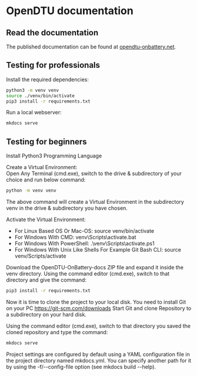 # OpenDTU documentation

## Read the documentation

The published documentation can be found at [opendtu-onbattery.net](https://opendtu-onbattery.net/).

## Testing for professionals

Install the required dependencies:

```sh
python3 -m venv venv
source ./venv/bin/activate
pip3 install -r requirements.txt
```

Run a local webserver:

```sh
mkdocs serve
```

## Testing for beginners

Install Python3 Programming Language

Create a Virtual Environment:   
Open Any Terminal (cmd.exe), switch to the drive & subdirectory of your choice and run below command:
```sh
python -m venv venv
```
The above command will create a Virtual Environment in the subdirectory venv in the drive & subdirectory you have chosen.

Activate the Virtual Environment:
- For Linux Based OS Or Mac-OS: source venv/bin/activate
- For Windows With CMD: venv\Scripts\activate.bat
- For Windows With PowerShell: .\venv\Scripts\activate.ps1
- For Windows With Unix Like Shells For Example Git Bash CLI: source venv/Scripts/activate

Download the OpenDTU-OnBattery-docs ZIP file and expand it inside the venv directory.
Using the command editor (cmd.exe), switch to that directory and give the command:
```sh
pip3 install -r requirements.txt
```

Now it is time to clone the project to your local disk.
You need to install Git on your PC https://git-scm.com/downloads
Start Git and clone Repository to a subdirectory on your hard disk.

Using the command editor (cmd.exe), switch to that directory you saved the cloned repository and type the command:
```sh
mkdocs serve
```
Project settings are configured by default using a YAML configuration file in the project directory named mkdocs.yml. You can specify another path for it by using the -f/--config-file option (see mkdocs build --help).


```
